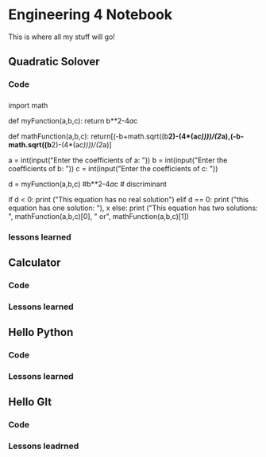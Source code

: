# Engineering 4 Notebook
This is where all my stuff will go!
## Quadratic Solover
### Code 
#####
import math




def myFunction(a,b,c):
    return b**2-4*a*c

def mathFunction(a,b,c):
    return[(-b+math.sqrt((b**2)-(4*(a*c))))/(2*a),(-b-math.sqrt((b**2)-(4*(a*c))))/(2*a)]


a = int(input("Enter the coefficients of a: "))
b = int(input("Enter the coefficients of b: "))
c = int(input("Enter the coefficients of c: "))


d = myFunction(a,b,c) #b**2-4*a*c # discriminant

if d < 0:
    print ("This equation has no real solution")
elif d == 0:
    print ("this equation has one solution: "), x
else:
    print ("This equation has two solutions: ", mathFunction(a,b,c)[0], " or", mathFunction(a,b,c)[1])

### lessons learned
## Calculator 
### Code
### Lessons learned
## Hello Python
### Code
### Lessons learned
## Hello GIt
### Code
### Lessons leadrned

